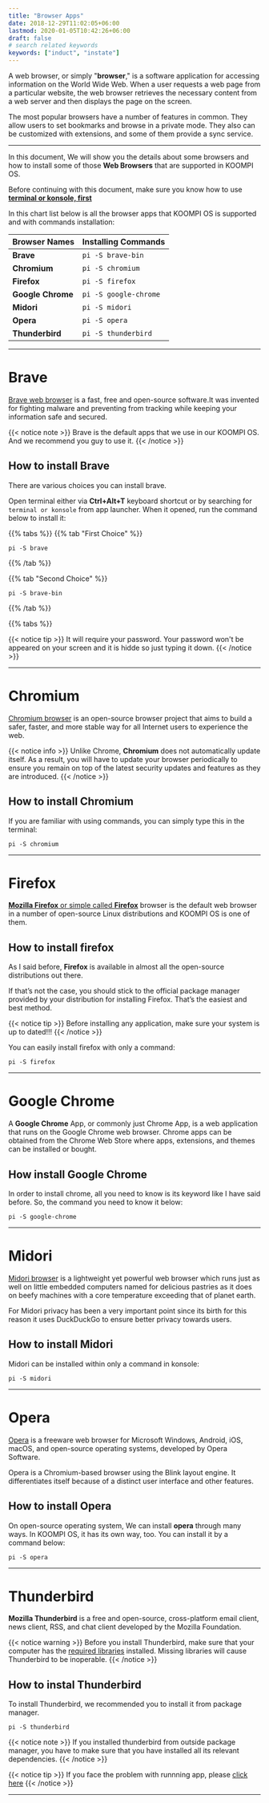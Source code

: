```yaml
---
title: "Browser Apps"
date: 2018-12-29T11:02:05+06:00
lastmod: 2020-01-05T10:42:26+06:00
draft: false
# search related keywords
keywords: ["induct", "instate"]
---
```

A web browser, or simply "**browser**," is a software application for accessing information on the World Wide Web. When a user requests a web page from a particular website, the web browser retrieves the necessary content from a web server and then displays the page on the screen. 

The most popular browsers have a number of features in common. They allow users to set bookmarks and browse in a private mode. They also can be customized with extensions, and some of them provide a sync service. 

---
In this document, We will show you the details about some browsers and how to install some of those **Web Browsers** that are supported in KOOMPI OS.

Before continuing with this document, make sure you know how to use [**terminal or konsole, first**](#)

In this chart list below is all the browser apps that KOOMPI OS is supported and with commands installation:

| Browser Names  | Installing Commands| 
|:-------------|:-------------|
| **Brave**|      `pi -S brave-bin`|
| **Chromium** |      `pi -S chromium`|
| **Firefox** |       `pi -S firefox`|
| **Google Chrome** |       `pi -S google-chrome`|
| **Midori**|       `pi -S midori`|
| **Opera** |      `pi -S opera`|
| **Thunderbird** |   `pi -S thunderbird` |

---

# Brave

[Brave web browser](#) is a fast, free and open-source software.It was invented for fighting malware and preventing from tracking while keeping your information safe and secured.

{{< notice note >}}
Brave is the default apps that we use in our KOOMPI OS. And we recommend you guy to use it.
{{< /notice >}}


## How to install Brave
There are various choices you can install brave.

Open terminal either via **Ctrl+Alt+T** keyboard shortcut or by searching for `terminal or konsole`  from app launcher. When it opened, run the command below to install it:

{{% tabs %}}
  {{% tab "First Choice" %}}
   ```
   pi -S brave
   ```
  {{% /tab %}}

  {{% tab "Second Choice" %}}
  ```
  pi -S brave-bin
  ```
  {{% /tab %}}

{{% tabs %}}

{{< notice tip >}}
It will require your password. Your password won't be appeared on your screen and it is hidde so just typing it down. 
{{< /notice >}}

---

# Chromium
[Chromium browser](#) is an open-source browser project that aims to build a safer, faster, and more stable way for all Internet users to experience the web.

{{< notice info >}}
Unlike Chrome, **Chromium** does not automatically update itself. As a result, you will have to update your browser periodically to ensure you remain on top of the latest security updates and features as they are introduced.
{{< /notice >}}

## How to install Chromium

If you are familiar with using commands, you can simply type this in the terminal:

```
pi -S chromium
```

---
# Firefox

[**Mozilla Firefox** or simple called **Firefox**](#) browser is the default web browser in a number of open-source Linux distributions and KOOMPI OS is one of them. 

## How to install firefox

As I said before, **Firefox** is available in almost all the open-source distributions out there.

If that’s not the case, you should stick to the official package manager provided by your distribution for installing Firefox. That’s the easiest and best method.

{{< notice tip >}}
Before installing any application, make sure your system is up to dated!!!
{{< /notice >}}

You can easily install firefox with only a command:
```
pi -S firefox
```

---

# Google Chrome
A **Google Chrome** App, or commonly just Chrome App, is a web application that runs on the Google 
Chrome web browser. Chrome apps can be obtained from the Chrome Web Store where apps, 
extensions, and themes can be installed or bought.

## How install Google Chrome
In order to install chrome, all you need to know is its keyword like I have said before. So, the command you need to know it below:

```
pi -S google-chrome
```

---

# Midori
[Midori browser](#) is a lightweight yet powerful web browser which runs just as well on little embedded computers named for delicious pastries as it does on beefy machines with a core temperature exceeding that of planet earth. 

For Midori privacy has been a very important point since its birth for this reason it uses 
DuckDuckGo to ensure better privacy towards users.

## How to install Midori

Midori can be installed within only a command in konsole:
```
pi -S midori
```
 
---

# Opera
[Opera](#) is a freeware web browser for Microsoft Windows, Android, iOS, macOS, and open-source operating systems, developed by Opera Software.

Opera is a Chromium-based browser using the Blink layout engine. It differentiates itself because of a distinct user interface and other features.

## How to install Opera

On open-source operating system, We can install **opera** through many ways. In KOOMPI OS, it has its own way, too. You can install it by a command below:
```
pi -S opera
```
---

# Thunderbird

**Mozilla Thunderbird** is a free and open-source, cross-platform email client, news client, RSS, and chat client developed by the Mozilla Foundation. 


{{< notice warning >}}
Before you install Thunderbird, make sure that your computer has the [required libraries](https://www.thunderbird.net/thunderbird/system-requirements/) installed. Missing libraries will cause Thunderbird to be inoperable.
{{< /notice >}}

## How to instal Thunderbird 

To install Thunderbird, we recommended you to install it from package manager.

```
pi -S thunderbird
```

{{< notice note >}}
If you installed thunderbird from outside package manager, you have to make sure that you have installed all its relevant dependencies.
{{< /notice >}}


{{< notice tip >}}
If you face the problem with runnning app, please [click here](#) 
{{< /notice >}}

---
